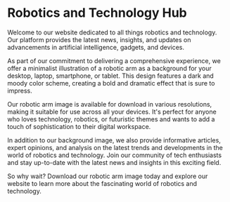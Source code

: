 <!--font:Poppins-->

# Robotics and Technology Hub

Welcome to our website dedicated to all things robotics and technology. Our platform provides the latest news, insights, and updates on advancements in artificial intelligence, gadgets, and devices.

As part of our commitment to delivering a comprehensive experience, we offer a minimalist illustration of a robotic arm as a background for your desktop, laptop, smartphone, or tablet. This design features a dark and moody color scheme, creating a bold and dramatic effect that is sure to impress.

Our robotic arm image is available for download in various resolutions, making it suitable for use across all your devices. It's perfect for anyone who loves technology, robotics, or futuristic themes and wants to add a touch of sophistication to their digital workspace.

In addition to our background image, we also provide informative articles, expert opinions, and analysis on the latest trends and developments in the world of robotics and technology. Join our community of tech enthusiasts and stay up-to-date with the latest news and insights in this exciting field.

So why wait? Download our robotic arm image today and explore our website to learn more about the fascinating world of robotics and technology.

<!--

Write me markdown content of website with wallpaper:

"A wallpaper with a minimalist illustration of a robotic arm, against a background of dark and moody colors."

The header of the page should not be copy of the text but rather a real content of the website which is using this wallpaper.


---


# Robotic Arm Wallpaper

Welcome to our website featuring a stunning wallpaper of a minimalist illustration of a robotic arm. The design is set against a dark and moody background, creating a bold and dramatic effect.

This wallpaper is perfect for anyone who loves technology, robotics, or futuristic themes. It's also a great choice for those who appreciate clean and simple designs with a touch of sophistication.

The high-quality image is available for download in various resolutions, making it suitable for use on desktops, laptops, smartphones, and tablets. Whether you're looking to spruce up your personal device or add some visual interest to your website or social media profile, this wallpaper is sure to impress.

So why wait? Download the robotic arm wallpaper today and enjoy its sleek and modern aesthetic every time you use your device.


---


Heading should not include word "wallpaper". The website should not be about the wallpaper itself, wallpaper is just a related background, rewrite whole content.


---


# Robotics and Technology Background

Welcome to our website featuring a minimalist illustration of a robotic arm set against a dark and moody background. This design is perfect for anyone who loves technology, robotics, or futuristic themes.

Our website is dedicated to providing you with the latest news and information on robotics and technology. We cover everything from advancements in artificial intelligence to the latest gadgets and devices on the market.

In addition to our informative articles, we also offer a high-quality image of a robotic arm as a background for your desktop, laptop, smartphone, or tablet. This sleek and modern design is sure to impress and add a touch of sophistication to your device.

So why not stay up-to-date with the latest developments in robotics and technology while also enjoying a stylish and visually appealing background? Download our robotic arm image today and join our community of tech enthusiasts.


---


Heading is too long, rewrite whole content.


---


# Robotics and Technology Hub

Welcome to our website dedicated to all things robotics and technology. Our platform provides the latest news, insights, and updates on advancements in artificial intelligence, gadgets, and devices.

As part of our commitment to delivering a comprehensive experience, we offer a minimalist illustration of a robotic arm as a background for your desktop, laptop, smartphone, or tablet. This design features a dark and moody color scheme, creating a bold and dramatic effect that is sure to impress.

Our robotic arm image is available for download in various resolutions, making it suitable for use across all your devices. It's perfect for anyone who loves technology, robotics, or futuristic themes and wants to add a touch of sophistication to their digital workspace.

In addition to our background image, we also provide informative articles, expert opinions, and analysis on the latest trends and developments in the world of robotics and technology. Join our community of tech enthusiasts and stay up-to-date with the latest news and insights in this exciting field.

So why wait? Download our robotic arm image today and explore our website to learn more about the fascinating world of robotics and technology.


---


Write me a Google font which is best fitting for the website.

Pick from the list:
- Lobster
- Open Sans
- Playfair Display
- Poppins
- Montserrat
- Orbitron
- Barlow Condensed
- Dancing Script
- Futura
- Great Vibes
- Exo 2
- Inter
- IBM Plex Sans
- Lato
- Roboto
- Alegreya
- Raleway


Write just the font name nothing else.


---


Poppins

-->
